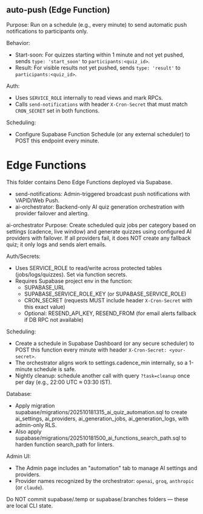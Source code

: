 ## auto-push (Edge Function)

Purpose: Run on a schedule (e.g., every minute) to send automatic push notifications to participants only.

Behavior:
- Start-soon: For quizzes starting within 1 minute and not yet pushed, sends `type: 'start_soon'` to `participants:<quiz_id>`.
- Result: For visible results not yet pushed, sends `type: 'result'` to `participants:<quiz_id>`.

Auth:
- Uses `SERVICE_ROLE` internally to read views and mark RPCs.
- Calls `send-notifications` with header `X-Cron-Secret` that must match `CRON_SECRET` set in both functions.

Scheduling:
- Configure Supabase Function Schedule (or any external scheduler) to POST this endpoint every minute.
# Edge Functions

This folder contains Deno Edge Functions deployed via Supabase.

- send-notifications: Admin-triggered broadcast push notifications with VAPID/Web Push.
- ai-orchestrator: Backend-only AI quiz generation orchestration with provider failover and alerting.

 ai-orchestrator
 Purpose: Create scheduled quiz jobs per category based on settings (cadence, live window) and generate quizzes using configured AI providers with failover. If all providers fail, it does NOT create any fallback quiz; it only logs and sends alert emails.

 Auth/Secrets:
 - Uses SERVICE_ROLE to read/write across protected tables (jobs/logs/quizzes). Set via function secrets.
 - Requires Supabase project env in the function:
	 - SUPABASE_URL
	 - SUPABASE_SERVICE_ROLE_KEY (or SUPABASE_SERVICE_ROLE)
	 - CRON_SECRET (requests MUST include header `X-Cron-Secret` with this exact value)
	 - Optional: RESEND_API_KEY, RESEND_FROM (for email alerts fallback if DB RPC not available)

 Scheduling:
 - Create a schedule in Supabase Dashboard (or any secure scheduler) to POST this function every minute with header `X-Cron-Secret: <your-secret>`.
 - The orchestrator aligns work to settings.cadence_min internally, so a 1-minute schedule is safe.
 - Nightly cleanup: schedule another call with query `?task=cleanup` once per day (e.g., 22:00 UTC ≈ 03:30 IST).

 Database:
 - Apply migration supabase/migrations/202510181315_ai_quiz_automation.sql to create ai_settings, ai_providers, ai_generation_jobs, ai_generation_logs, with admin-only RLS.
 - Also apply supabase/migrations/202510181500_ai_functions_search_path.sql to harden function search_path for linters.

 Admin UI:
 - The Admin page includes an "automation" tab to manage AI settings and providers.
 - Provider names recognized by the orchestrator: `openai`, `groq`, `anthropic` (or `claude`).

Do NOT commit supabase/.temp or supabase/.branches folders — these are local CLI state.